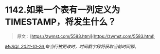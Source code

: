 <!--yml
category: 未分类
date: 0001-01-01 00:00:00
--->

# 1142.如果一个表有一列定义为 TIMESTAMP，将发生什么？

> 原文：[https://zwmst.com/5583.html](https://zwmst.com/5583.html)

   [ *MySQL* ](https://zwmst.com/mysql)*[ <time datetime="2021-10-27T00:47:29+08:00"> 2021-10-26 </time> ](https://zwmst.com/5583.html)  每当行被更改时，时间戳字段将获取当前时间戳。*